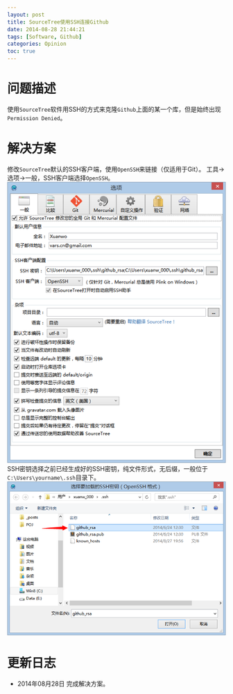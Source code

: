 ```yaml
---
layout: post
title: SourceTree使用SSH连接Github
date: 2014-08-28 21:44:21
tags: [Software, Github]
categories: Opinion
toc: true
---
```

# 问题描述
使用`SourceTree`软件用SSH的方式来克隆`Github`上面的某一个库，但是始终出现`Permission Denied`。

# 解决方案
修改`SourceTree`默认的SSH客户端，使用`OpenSSH`来链接（仅适用于Git）。
工具->选项->一般，SSH客户端选择`OpenSSH`。
![SourceTree设置](/imgs/opinion/sourcetree-setting.png)
SSH密钥选择之前已经生成好的SSH密钥，纯文件形式，无后缀，一般位于`C:\Users\yourname\.ssh`目录下。
![SourceTree密钥原则](/imgs/opinion/sourcetree-ssh.png)

# 更新日志
- 2014年08月28日 完成解决方案。